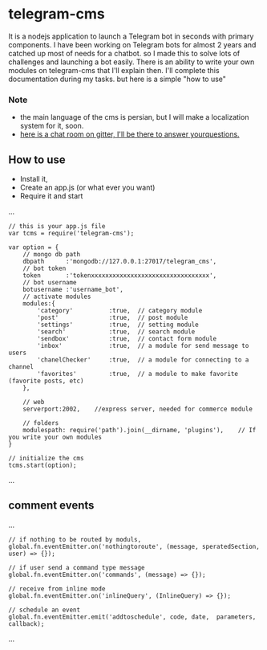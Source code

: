 # telegram-cms
It is a nodejs application to launch a Telegram bot in seconds with primary components.
I have been working on Telegram bots for almost 2 years and catched up most of needs for a chatbot. so I made this to solve lots of challenges and launching a bot easily.
There is an ability to write your own modules on telegram-cms that I'll explain then.
I'll complete this documentation during my tasks. but here is a simple "how to use"

### Note
- the main language of the cms is persian, but I will make a localization system for it, soon.
- [here is a chat room on gitter, I'll be there to answer yourquestions.](https://gitter.im/telegram-cms/Lobby)


## How to use
- Install it,
- Create an app.js (or what ever you want)
- Require it and start

...

    // this is your app.js file
    var tcms = require('telegram-cms');

    var option = {
        // mongo db path
        dbpath      :'mongodb://127.0.0.1:27017/telegram_cms',
        // bot token
        token       :'tokenxxxxxxxxxxxxxxxxxxxxxxxxxxxxxxxxx',
        // bot username
        botusername :'username_bot',
        // activate modules
        modules:{
            'category'          :true,	// category module
            'post'              :true,	// post module
            'settings'          :true,	// setting module
            'search'            :true,	// search module
            'sendbox'           :true,	// contact form module
            'inbox'             :true,	// a module for send message to users
            'chanelChecker'     :true,	// a module for connecting to a channel
            'favorites'         :true,	// a module to make favorite (favorite posts, etc)
        },

        // web
        serverport:2002,	//express server, needed for commerce module

        // folders
        modulespath: require('path').join(__dirname, 'plugins'),	// If you write your own modules
    }
    
    // initialize the cms
    tcms.start(option);
    
...

## comment events

...

    // if nothing to be routed by moduls,
    global.fn.eventEmitter.on('nothingtoroute', (message, speratedSection, user) => {});

    // if user send a command type message
    global.fn.eventEmitter.on('commands', (message) => {});

    // receive from inline mode
    global.fn.eventEmitter.on('inlineQuery', (InlineQuery) => {});

    // schedule an event
    global.fn.eventEmitter.emit('addtoschedule', code, date,  parameters, callback);

...
